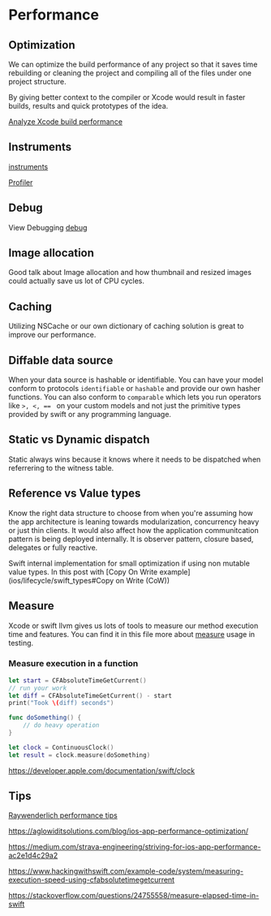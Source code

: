 # Performance


## Optimization

We can optimize the build performance of any project so that it saves time rebuilding or cleaning the project and compiling all of the files under one project structure. 

By giving better context to the compiler or Xcode would result in faster builds, results and quick prototypes of the idea.

[Analyze Xcode build performance](https://www.avanderlee.com/optimization/analysing-build-performance-xcode/)


## Instruments

[instruments](instruments.md)


[Profiler](https://www.avanderlee.com/debugging/xcode-instruments-time-profiler/)

## Debug

View Debugging
[debug](debug.md)

## Image allocation

Good talk about Image allocation and how thumbnail and resized images could actually save us lot of CPU cycles.

## Caching

Utilizing NSCache or our own dictionary of caching solution is great to improve our performance.


## Diffable data source

When your data source is hashable or identifiable. You can have your model conform to protocols `identifiable` or `hashable` and provide our own hasher functions.
You can also conform to `comparable` which lets you run operators like `>, <, == ` on your custom models and not just the primitive types provided by swift or any programming language.

## Static vs Dynamic dispatch

Static always wins because it knows where it needs to be dispatched when referrering to the witness table.


## Reference vs Value types

Know the right data structure to choose from when you're assuming how the app architecture is leaning towards modularization, concurrency heavy or just thin clients.
It would also affect how the application communitcation pattern is being deployed internally. It is observer pattern, closure based, delegates or fully reactive.

Swift internal implementation for small optimization if using non mutable value types. In this post with [Copy On Write example](ios/lifecycle/swift_types#Copy on Write (CoW))


## Measure

Xcode or swift llvm gives us lots of tools to measure our method execution time and features. You can find it in this file more about  [measure](measure.md) usage in testing.

### Measure execution in a function

```swift
let start = CFAbsoluteTimeGetCurrent()
// run your work
let diff = CFAbsoluteTimeGetCurrent() - start
print("Took \(diff) seconds")
```

```swift
func doSomething() { 
	// do heavy operation 
}

let clock = ContinuousClock()
let result = clock.measure(doSomething)
```

https://developer.apple.com/documentation/swift/clock

## Tips

[Raywenderlich performance tips](https://www.raywenderlich.com/2752-25-ios-app-performance-tips-tricks)

https://aglowiditsolutions.com/blog/ios-app-performance-optimization/

https://medium.com/strava-engineering/striving-for-ios-app-performance-ac2e1d4c29a2

https://www.hackingwithswift.com/example-code/system/measuring-execution-speed-using-cfabsolutetimegetcurrent

https://stackoverflow.com/questions/24755558/measure-elapsed-time-in-swift